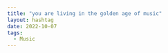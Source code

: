 ```yaml
---
title: "you are living in the golden age of music"
layout: hashtag
date: 2022-10-07
tags:
  - Music
---
```

